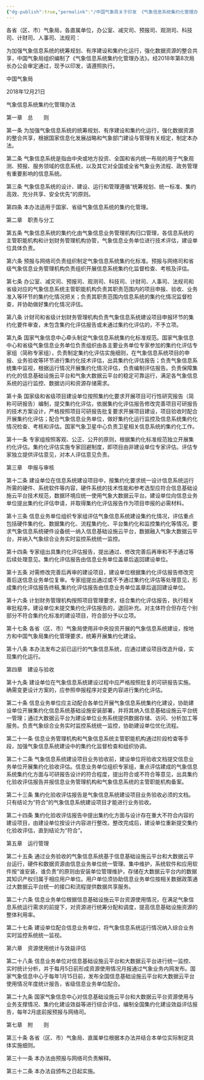 ```yaml
---
{"dg-publish":true,"permalink":"/中国气象局关于印发 《气象信息系统集约化管理办法》的通知 气发〔2018〕117号/"}
---
```




各省（区、市）气象局，各直属单位，办公室、减灾司、预报司、观测司、科技司、计财司、人事司、法规司：

为加强气象信息系统的统筹规划、有序建设和集约化运行，强化数据资源的整合共享，中国气象局组织编制了《气象信息系统集约化管理办法》。经2018年第8次局长办公会审定通过，现予以印发，请遵照执行。

中国气象局

2018年12月21日

  

气象信息系统集约化管理办法

第一章　总　　则

第一条 为加强气象信息系统的统筹规划、有序建设和集约化运行，强化数据资源的整合共享，根据国家信息化发展战略和气象部门建设与管理有关规定，制定本办法。

第二条 气象信息系统是指由中央或地方投资、全国和省内统一布局的用于气象观测、预报、服务领域的信息系统，以及其它对全国或全省气象业务流程、政务管理有重要影响的信息系统。

第三条 气象信息系统的设计、建设、运行和管理遵循“统筹规划、统一标准、集约高效、充分共享、安全优先”的原则。

第四条 本办法适用于国家、省级气象信息系统的集约化管理。

第二章　职责与分工

第五条 气象信息系统的集约化由气象信息业务管理机构归口管理，各信息系统的主管职能机构和计划财务管理机构协管，气象信息业务单位进行技术评估，建设单位具体负责。

第六条 预报与网络司负责组织制定气象信息系统集约化标准。预报与网络司和省级气象信息业务管理机构负责组织开展信息系统集约化监督检查、考核及评估。

第七条 办公室、减灾司、预报司、观测司、科技司、计财司、人事司、法规司和省级对应的气象信息系统主管职能机构负责其职责范围内的项目申报、验收、业务准入等环节的集约化情况把关；负责其职责范围内信息系统的集约化情况监督检查，并协助做好集约化情况评估。

第八条 计财司和省级计划财务管理机构负责气象信息系统建设项目申报环节的集约化要件审查，未包含集约化评估报告或未通过集约化评估的，不予立项。

第九条 国家气象信息中心牵头制定气象信息系统集约化标准规范。国家气象信息中心和省级气象信息业务单位负责组织由各主要业务单位专家参加的集约化评估专家组（简称专家组），负责制定集约化评估实施细则，在气象信息系统项目的申报、业务验收等环节进行集约化技术评估，出具集约化评估报告；负责气象信息系统集中监视，根据运行情况开展集约化情况评估，负责编制评估报告。负责保障集约化的信息基础设施云平台和气象大数据云平台的稳定可靠运行，满足各气象信息系统的运行监控、数据访问和资源存储需求。

第十条 国家级和省级项目建设单位按照集约化要求开展项目可行性研究报告（简称可研报告）编制，提交集约化评估，依据集约化评估报告修改完善项目可研报告的技术方案设计，严格按照项目可研报告批复要求开展项目建设，项目验收时配合开展集约化评估；配合气象信息业务单位，做好集约化运行监控及信息系统集约化情况检查、考核和评估。国家气象卫星中心负责卫星相关信息系统的集约化工作。

第十一条 专家组按照客观、公正、公开的原则，根据集约化标准规范独立开展集约化评估。集约化评估实施专家回避制度，即项目由非建设单位专家评估。评估专家独立提供评估意见，对本人评估意见负责。

第三章　申报与审核

第十二条 建设单位在信息系统建设项目中，按集约化要求统一设计信息系统运行所需的硬件、系统软件等内容，硬件系统的技术性能和参考选型应符合信息基础设施云平台技术规范，数据环境应统一使用气象大数据云平台。建设单位向信息业务单位提出集约化评估申请，并取得集约化评估报告作为项目申报的必需材料。

第十三条 信息业务单位组织专家组评估气象信息系统建设集约化情况，评估重点包括硬件集约化、数据集约化、流程集约化、平台集约化和监控集约化等情况。要求气象信息系统硬件设备统一纳入信息基础设施云平台，数据融入气象大数据云平台，并纳入气象综合业务实时监控系统统一监控。

第十四条 专家组出具集约化评估报告，提出通过、修改完善后再审和不予通过等后续处理意见。集约化评估报告由信息业务单位盖章后返回建设单位。

第十五条 对需修改完善后再审的建设项目，建设单位根据集约化评估报告修改完善后送信息业务单位复审。专家组提出通过或不予通过集约化评估等处理意见，形成集约化评估报告终稿,集约化评估报告由信息业务单位盖章后返回建设单位。

第十六条 计划财务管理机构按照项目管理要求，结合集约化评估报告，执行相关审批程序。建设单位未提交集约化评估报告的，退回补充。对主体符合但存在个别部分不符合集约化标准的建设项目，符合部分予以立项。

第十七条 各省（区、市）气象局使用非中央投资开展的气象信息系统建设，按地方和中国气象局集约化管理要求，统筹开展集约化建设。

第十八条 本办法发布之前已运行的气象信息系统，应通过建设项目改造升级，实现集约化运行。

第四章　建设与验收

第十九条 建设单位在气象信息系统建设过程中应严格按照批复的可研报告实施。确需变更设计方案的，应参照申报程序对变更内容进行集约化评估。

第二十条 信息业务单位应主动配合各单位开展气象信息系统集约化建设，协助建设单位开展集约化信息系统基础设施安装部署，并将其纳入信息基础设施云平台统一管理；通过大数据云平台为建设单位业务系统提供数据存储、访问、分析加工等服务。负责气象综合业务实时监控系统统一监控，协助建设单位优化流程。

第二十一条 信息业务管理机构和气象信息系统主管职能机构通过阶段检查等手段，加强气象信息系统建设中的集约化监督检查和组织协调。

第二十二条 气象信息系统建设项目业务验收前，建设单位将验收文档提交信息业务单位开展集约化验收评估。信息业务单位组织专家组，重点评估建成的气象信息系统集约化方面与可研报告设计的符合程度，提出符合或不符合等意见，出具集约化验收评估报告并报信息业务管理机构和气象信息系统的主管职能机构备案。

第二十三条 集约化验收评估报告是气象信息系统建设项目业务验收必须的文档。只有结论为“符合”的气象信息系统建设项目才能进行业务验收。

第二十四条 集约化验收评估报告中提出集约化方面与设计存在重大不符合内容的建设项目，由建设单位按设计内容进行整改。整改完成后，建设单位重新提交集约化验收评估，直到结论为“符合”。

第五章　运行管理

第二十五条 通过业务验收的气象信息系统基于信息基础设施云平台和大数据云平台运行，硬件和数据资源由信息业务单位统一管理、集中维护，系统软件和应用软件按“谁安装，谁负责”的原则由安装单位管理维护，存储在大数据云平台内的数据其知识产权归属于相应用户单位。用户单位须协助信息业务单位按相关数据政策通过大数据云平台统一的接口和流程提供数据共享服务。

第二十六条 信息业务单位根据信息基础设施云平台资源使用情况，在满足气象信息系统运行需求的前提下，对资源进行统筹分配和调度，提高信息基础设施资源的整体利用率。

第二十七条 建设单位配合信息业务单位，将气象信息系统运行情况纳入综合业务实时监控系统统一监视。

第六章　资源使用统计与效益评估

第二十八条 信息业务单位对信息基础设施云平台和大数据云平台进行统一监控、实时统计分析，并于每月5日前形成资源使用情况月报通过气象业务内网发布。国家气象信息中心于每年1月15日前，发布全国信息基础设施云平台和大数据云平台使用情况年度统计报告，省级信息业务单位配合。

第二十九条 国家气象信息中心对信息基础设施云平台和大数据云平台资源使用与业务支撑情况、集约化建设效益等进行综合评估，编制全国集约化建设效益评估报告，每年2月底前报预报与网络司。

第七章　附　　则

第三十条 各省（区、市）气象局、直属单位根据本办法并结合本单位实际制定具体实施细则。

第三十一条 本办法由预报与网络司负责解释。

第三十二条 本办法自颁布之日起实施。